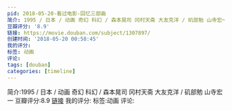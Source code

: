```yaml
---
pid: 2018-05-20-看过电影-回忆三部曲
简介: 1995 / 日本 / 动画 奇幻 科幻 / 森本晃司 冈村天斋 大友克洋 / 矶部勉 山寺宏一
豆瓣评分: '8.9'
链接: https://movie.douban.com/subject/1307897/
创建时间: '2018-05-20 00:58:45'
我的评分:
标签: 动画
评论:
tags: [douban]
categories: [timeline]
---
```

简介:1995 / 日本 / 动画 奇幻 科幻 / 森本晃司 冈村天斋 大友克洋 / 矶部勉 山寺宏一
豆瓣评分:8.9
[链接](https://movie.douban.com/subject/1307897/)
我的评分:
标签:动画
评论:
